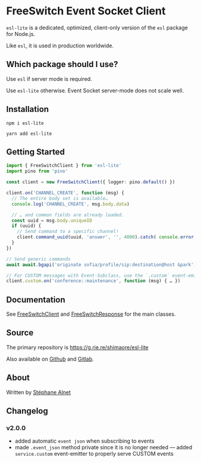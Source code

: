 # FreeSwitch Event Socket Client

`esl-lite` is a dedicated, optimized, client-only version of the `esl` package for Node.js.

Like `esl`, it is used in production worldwide.

## Which package should I use?

Use `esl` if server mode is required.

Use `esl-lite` otherwise. Event Socket server-mode does not scale well.

## Installation

```
npm i esl-lite
```

```
yarn add esl-lite
```

## Getting Started

```typescript
import { FreeSwitchClient } from 'esl-lite'
import pino from 'pino'

const client = new FreeSwitchClient({ logger: pino.default() })

client.on('CHANNEL_CREATE', function (msg) {
  // The entire body set is available…
  console.log('CHANNEL_CREATE', msg.body.data)

  // … and common fields are already loaded.
  const uuid = msg.body.uniqueID
  if (uuid) {
    // Send command to a specific channel!
    client.command_uuid(uuid, 'answer', '', 4000).catch( console.error )
  }
})

// Send generic commands
await await.bgapi('originate sofia/profile/sip:destination@host &park')

// For CUSTOM messages with Event-Subclass, use the `.custom` event-emitter.
client.custom.on('conference::maintenance', function (msg) { … })
```

## Documentation

See [FreeSwitchClient](https://shimaore.github.io/esl-lite/classes/client.FreeSwitchClient.html)
and [FreeSwitchResponse](https://shimaore.github.io/esl-lite/classes/response.FreeSwitchResponse.html)
for the main classes.

## Source

The primary repository is https://g.rie.re/shimaore/esl-lite

Also available on [Github](https://github.com/shimaore/esl-lite) and [Gitlab](https://gitlab.com/shimaore/esl-lite).

## About

Written by [Stéphane Alnet](https://del.igh.tf/ul/stephane-alnet/)

## Changelog

### v2.0.0

- added automatic `event json` when subscribing to events
- made `.event_json` method private since it is no longer needed
  — added `service.custom` event-emitter to properly serve CUSTOM events
